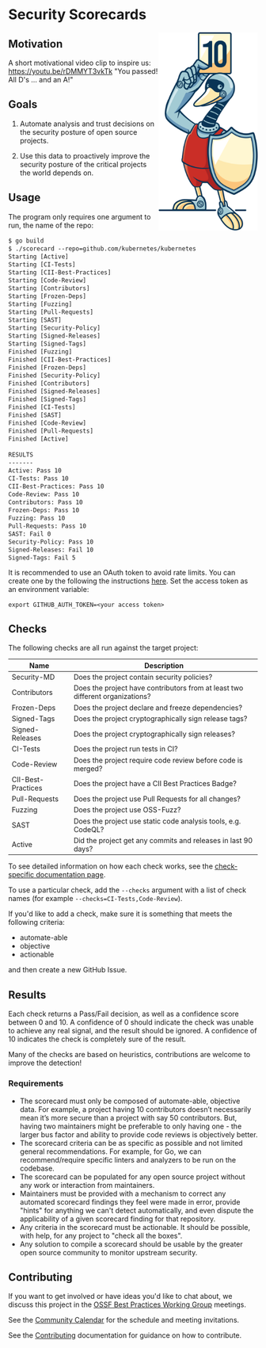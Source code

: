 # Security Scorecards

<img align="right" src="artwork/openssf_security.png" width="200" height="400">

## Motivation

A short motivational video clip to inspire us: https://youtu.be/rDMMYT3vkTk "You passed! All D's ... and an A!"

## Goals
1. Automate analysis and trust decisions on the security posture of open source projects. 

1. Use this data to proactively improve the security posture of the critical projects the world depends on.

## Usage

The program only requires one argument to run, the name of the repo:

```shell
$ go build
$ ./scorecard --repo=github.com/kubernetes/kubernetes
Starting [Active]
Starting [CI-Tests]
Starting [CII-Best-Practices]
Starting [Code-Review]
Starting [Contributors]
Starting [Frozen-Deps]
Starting [Fuzzing]
Starting [Pull-Requests]
Starting [SAST]
Starting [Security-Policy]
Starting [Signed-Releases]
Starting [Signed-Tags]
Finished [Fuzzing]
Finished [CII-Best-Practices]
Finished [Frozen-Deps]
Finished [Security-Policy]
Finished [Contributors]
Finished [Signed-Releases]
Finished [Signed-Tags]
Finished [CI-Tests]
Finished [SAST]
Finished [Code-Review]
Finished [Pull-Requests]
Finished [Active]

RESULTS
-------
Active: Pass 10
CI-Tests: Pass 10
CII-Best-Practices: Pass 10
Code-Review: Pass 10
Contributors: Pass 10
Frozen-Deps: Pass 10
Fuzzing: Pass 10
Pull-Requests: Pass 10
SAST: Fail 0
Security-Policy: Pass 10
Signed-Releases: Fail 10
Signed-Tags: Fail 5
```

It is recommended to use an OAuth token to avoid rate limits.
You can create one by the following the instructions
[here](https://docs.github.com/en/free-pro-team@latest/developers/apps/about-apps#personal-access-tokens).
Set the access token as an environment variable:

```shell
export GITHUB_AUTH_TOKEN=<your access token>
```

## Checks

The following checks are all run against the target project:

| Name  | Description |
|---|---|
| Security-MD | Does the project contain security policies? |
| Contributors  | Does the project have contributors from at least two different organizations? |
| Frozen-Deps | Does the project declare and freeze dependencies? |
| Signed-Tags | Does the project cryptographically sign release tags? |
| Signed-Releases | Does the project cryptographically sign releases? |
| CI-Tests | Does the project run tests in CI? |
| Code-Review | Does the project require code review before code is merged? |
| CII-Best-Practices | Does the project have a CII Best Practices Badge? |
| Pull-Requests | Does the project use Pull Requests for all changes? |
| Fuzzing | Does the project use OSS-Fuzz? |
| SAST | Does the project use static code analysis tools, e.g. CodeQL? |
| Active | Did the project get any commits and releases in last 90 days? |

To see detailed information on how each check works, see the [check-specific documentation page](checks.md).

To use a particular check, add the `--checks` argument with a list of check
names (for example `--checks=CI-Tests,Code-Review`).

If you'd like to add a check, make sure it is something that meets the following criteria:
* automate-able 
* objective
* actionable

and then create a new GitHub Issue.

## Results

Each check returns a Pass/Fail decision, as well as a confidence score between 0 and 10.
A confidence of 0 should indicate the check was unable to achieve any real signal, and the result
should be ignored.
A confidence of 10 indicates the check is completely sure of the result.

Many of the checks are based on heuristics, contributions are welcome to improve the detection!

### Requirements
* The scorecard must only be composed of automate-able, objective data. For example, a project having 10 contributors doesn’t necessarily mean it’s more secure than a project with say 50 contributors. But, having two maintainers might be preferable to only having one -  the larger bus factor and ability to provide code reviews is objectively better.
* The scorecard criteria can be as specific as possible and not limited general recommendations. For example, for Go, we can recommend/require specific linters and analyzers to be run on the codebase.
* The scorecard can be populated for any open source project without any work or interaction from maintainers. 
* Maintainers must be provided with a mechanism to correct any automated scorecard findings they feel were made in error, provide "hints" for anything we can't detect automatically, and even dispute the applicability of a given scorecard finding for that repository.
* Any criteria in the scorecard must be actionable. It should be possible, with help, for any project to "check all the boxes".
* Any solution to compile a scorecard should be usable by the greater open source community to monitor upstream security.

## Contributing

If you want to get involved or have ideas you'd like to chat about, we discuss this project in the [OSSF Best Practices Working Group](https://github.com/ossf/wg-best-practices-os-developers) meetings.

See the [Community Calendar](https://calendar.google.com/calendar?cid=czYzdm9lZmhwNWk5cGZsdGI1cTY3bmdwZXNAZ3JvdXAuY2FsZW5kYXIuZ29vZ2xlLmNvbQ) for the schedule and meeting invitations.

See the [Contributing](CONTRIBUTING.md) documentation for guidance on how to contribute.

